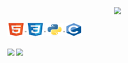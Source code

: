 
<div align="center">
  <a href="https://github.com/ClaytonCKOB">
  <img height="180em" src="https://github-readme-stats.vercel.app/api/top-langs/?username=ClaytonCKOB&layout=compact&langs_count=7&theme=dracula"/>
</div>
<div style="display: inline_block"><br>
  <img align="center" alt="ckob-HTML" height="30" width="40" src="https://raw.githubusercontent.com/devicons/devicon/master/icons/html5/html5-original.svg">
  <img align="center" alt="ckob-CSS" height="30" width="40" src="https://raw.githubusercontent.com/devicons/devicon/master/icons/css3/css3-original.svg">
  <img align="center" alt="ckob-Python" height="30" width="40" src="https://raw.githubusercontent.com/devicons/devicon/master/icons/python/python-original.svg">
  <img align="center" alt="ckob-Csharp" height="30" width="40" src="https://raw.githubusercontent.com/devicons/devicon/master/icons/c/c-original.svg">
  
</div>

  ##
 
<div> 
  <a href = "mailto:claytonckob@gmail.com"><img src="https://img.shields.io/badge/-Gmail-%23333?style=for-the-badge&logo=gmail&logoColor=white" target="_blank"></a>
  <a href="https://www.linkedin.com/in/claytonckob" target="_blank"><img src="https://img.shields.io/badge/-LinkedIn-%230077B5?style=for-the-badge&logo=linkedin&logoColor=white" target="_blank"></a> 
</div>
